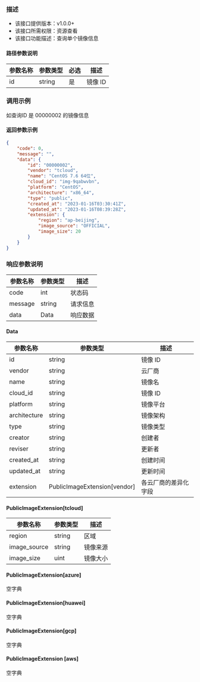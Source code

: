 ### 描述

- 该接口提供版本：v1.0.0+
- 该接口所需权限：资源查看
- 该接口功能描述：查询单个镜像信息

#### 路径参数说明
| 参数名称          | 参数类型                           | 必选 | 描述                                                         |
| ----------------- | ---------------------------------- | ---- | ------------------------------------------------------------ |
| id | string | 是 | 镜像 ID |

### 调用示例
如查询ID 是 00000002 的镜像信息
#### 返回参数示例
```json
{
    "code": 0,
    "message": "",
    "data": {
        "id": "00000002",
        "vendor": "tcloud",
        "name": "CentOS 7.6 64位",
        "cloud_id": "img-9qabwvbn",
        "platform": "CentOS",
        "architecture": "x86_64",
        "type": "public",
        "created_at": "2023-01-16T03:30:41Z",
        "updated_at": "2023-01-16T08:39:28Z",
        "extension": {
            "region": "ap-beijing",
            "image_source": "OFFICIAL",
            "image_size": 20
        }
    }
}
```
### 响应参数说明

| 参数名称    | 参数类型   | 描述   |
|---------|--------|------|
| code    | int  | 状态码  |
| message | string | 请求信息 |
| data    | Data | 响应数据 |
#### Data
| 参数名称   | 参数类型   | 描述                                       |
|--------|--------|------------------------------------------|
| id | string | 镜像 ID |
| vendor | string | 云厂商 |
| name | string | 镜像名 |
| cloud_id | string | 镜像 ID |
| platform | string | 镜像平台 |
| architecture | string | 镜像架构 |
| type | string | 镜像类型 | 
| creator | string | 创建者 |
| reviser | string | 更新者 |
| created_at | string | 创建时间 |
| updated_at | string | 更新时间 | 
| extension | PublicImageExtension[vendor] | 各云厂商的差异化字段| 

#### PublicImageExtension[tcloud]

| 参数名称                           | 参数类型 |描述                                                         |
|--------------------------------| -------- |  ------------------------------------------------------------ |
| region | string | 区域 |
| image_source | string | 镜像来源 |
| image_size | uint | 镜像大小 |


#### PublicImageExtension[azure]
空字典

#### PublicImageExtension[huawei]
空字典

#### PublicImageExtension[gcp]
空字典

#### PublicImageExtension [aws]
空字典